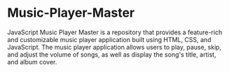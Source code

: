 # Music-Player-Master
JavaScript Music Player Master is a repository that provides a feature-rich and customizable music player application built using HTML, CSS, and JavaScript. The music player application allows users to play, pause, skip, and adjust the volume of songs, as well as display the song's title, artist, and album cover.
